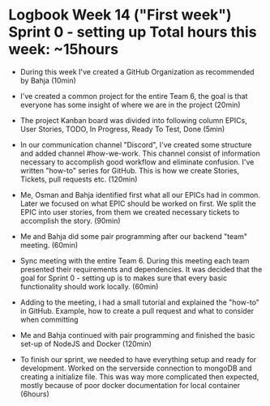 # Logbook Week 14 ("First week") Sprint 0 - setting up Total hours this week: ~15hours

  - During this week I've created a GitHub Organization as recommended by Bahja (10min)

  - I've created a common project for the entire Team 6, the goal is that everyone has some insight of where we are in the project (20min)

  - The project Kanban board was divided into following column EPICs, User Stories, TODO, In Progress, Ready To Test, Done (5min)

  - In our communication channel "Discord", I've created some structure and added channel #how-we-work. This channel consist of information necessary to accomplish good workflow and eliminate confusion. I've written "how-to" series for GitHub. This is how we create Stories, Tickets, pull requests etc. (120min)

  - Me, Osman and Bahja identified first what all our EPICs had in common. Later we focused on what EPIC should be worked on first. We split the EPIC into user stories, from them we created necessary tickets to accomplish the story. (90min)

  - Me and Bahja did some pair programming after our backend "team" meeting. (60min) 

  - Sync meeting with the entire Team 6. During this meeting each team presented their requirements and dependencies. It was decided that the goal for Sprint 0 - setting up is to makes sure that every basic functionality should work locally. (60min)

  - Adding to the meeting, i had a small tutorial and explained the "how-to" in GitHub. Example, how to create a pull request and what to consider when committing 

  - Me and Bahja continued with pair programming and finished the basic set-up of NodeJS and Docker (120min)

  - To finish our sprint, we needed to have everything setup and ready for development. Worked on the serverside connection to mongoDB and creating a initialize file. This was way more complicated then expected, mostly because of poor docker documentation for local container (6hours)
